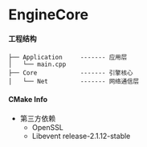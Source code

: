 # EngineCore

#### 工程结构

```shell
├── Application     ------- 应用层
│   └── main.cpp
├── Core            ------- 引擎核心
│   └── Net         ------- 网络通信层
```

#### CMake Info

- 第三方依赖
  - OpenSSL
  - Libevent release-2.1.12-stable